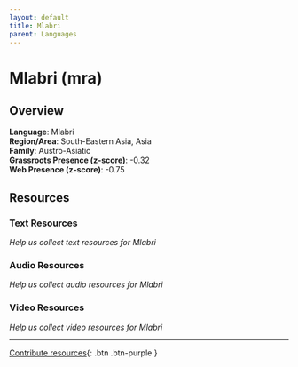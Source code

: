 ```yaml
---
layout: default
title: Mlabri
parent: Languages
---
```


# Mlabri (mra)

## Overview

**Language**: Mlabri  
**Region/Area**: South-Eastern Asia, Asia  
**Family**: Austro-Asiatic  
**Grassroots Presence (z-score)**: -0.32  
**Web Presence (z-score)**: -0.75  

## Resources

### Text Resources
*Help us collect text resources for Mlabri*

### Audio Resources
*Help us collect audio resources for Mlabri*

### Video Resources
*Help us collect video resources for Mlabri*

---

[Contribute resources](https://forms.office.com/e/1SfLJx3u1r){: .btn .btn-purple }
